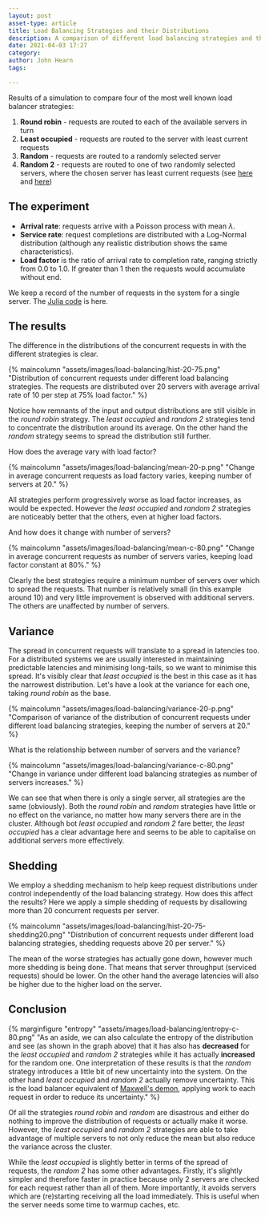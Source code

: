 ```yaml
---
layout: post
asset-type: article
title: Load Balancing Strategies and their Distributions
description: A comparison of different load balancing strategies and the statistical distribution of requests.
date: 2021-04-03 17:27
category: 
author: John Hearn
tags:

---
```


Results of a simulation to compare four of the most well known load balancer strategies:

1. **Round robin** - requests are routed to each of the available servers in turn
2. **Least occupied** - requests are routed to the server with least current requests
3. **Random** - requests are routed to a randomly selected server
4. **Random 2** - requests are routed to one of two randomly selected servers, where the chosen server has least current requests (see [here](https://www.haproxy.com/blog/power-of-two-load-balancing/) and [here](https://www.nginx.com/blog/nginx-power-of-two-choices-load-balancing-algorithm))

## The experiment

* **Arrival rate**: requests arrive with a Poisson process with mean $\lambda$.
* **Service rate**: request completions are distributed with a Log-Normal distribution (although any realistic distribution shows the same characteristics).
* **Load factor** is the ratio of arrival rate to completion rate, ranging strictly from 0.0 to 1.0. If greater than 1 then the requests would accumulate without end.

We keep a record of the number of requests in the system for a single server. The [Julia code](https://nbviewer.jupyter.org/github/johnhearn/notebooks/blob/0209bfb5a128fd332250cf341b97064281ea4feb/Smadex/Load%20Balancing%20Stats.ipynb) is here.

## The results

The difference in the distributions of the concurrent requests in with the different strategies is clear.

{% maincolumn "assets/images/load-balancing/hist-20-75.png" "Distribution of concurrent requests under different load balancing strategies. The requests are distributed over 20 servers with average arrival rate of 10 per step at 75% load factor." %}

Notice how remnants of the input and output distributions are still visible in the *round robin* strategy. The *least occupied* and *random 2* strategies tend to concentrate the distribution around its average. On the other hand the *random* strategy seems to spread the distribution still further.

How does the average vary with load factor?

{% maincolumn "assets/images/load-balancing/mean-20-p.png" "Change in average concurrent requests as load factory varies, keeping number of servers at 20." %}

All strategies perform progressively worse as load factor increases, as would be expected. However the *least occupied* and *random 2* strategies are noticeably better that the others, even at higher load factors.

And how does it change with number of servers?

{% maincolumn "assets/images/load-balancing/mean-c-80.png" "Change in average concurrent requests as number of servers varies, keeping load factor constant at 80%." %}

Clearly the best strategies require a minimum number of servers over which to spread the requests. That number is relatively small (in this example around 10) and very little improvement is observed with additional servers. The others are unaffected by number of servers.

## Variance

The spread in concurrent requests will translate to a spread in latencies too. For a distributed systems we are usually interested in maintaining predictable latencies and minimising long-tails, so we want to minimise this spread. It's visibly clear that *least occupied* is the best in this case as it has the narrowest distribution. Let's have a look at the variance for each one, taking *round robin* as the base.

{% maincolumn "assets/images/load-balancing/variance-20-p.png" "Comparison of variance of the distribution of concurrent requests under different load balancing strategies, keeping the number of servers at 20." %}

What is the relationship between number of servers and the variance?

{% maincolumn "assets/images/load-balancing/variance-c-80.png" "Change in variance under different load balancing strategies as number of servers increases." %}

We can see that when there is only a single server, all strategies are the same (obviously). Both the *round robin* and *random* strategies have little or no effect on the variance, no matter how many servers there are in the cluster. Although bot *least occupied* and *random 2* fare better, the *least occupied* has a clear advantage here and seems to be able to capitalise on additional servers more effectively.

## Shedding

We employ a shedding mechanism to help keep request distributions under control independently of the load balancing strategy. How does this affect the results? Here we apply a simple shedding of requests by disallowing more than 20 concurrent requests per server.

{% maincolumn "assets/images/load-balancing/hist-20-75-shedding20.png" "Distribution of concurrent requests under different load balancing strategies, shedding requests above 20 per server." %}

The mean of the worse strategies has actually gone down, however much more shedding is being done. That means that server throughput (serviced requests) should be lower. On the other hand the average latencies will also be higher due to the higher load on the server.

## Conclusion

{% marginfigure "entropy" "assets/images/load-balancing/entropy-c-80.png" "As an aside, we can also calculate the entropy of the distribution and see (as shown in the graph above) that it has also has **decreased** for the *least occupied* and *random 2* strategies while it has actually **increased** for the random one. One interpretation of these results is that the *random* strategy introduces a little bit of new uncertainty into the system. On the other hand *least occupied* and *random 2* actually remove uncertainty. This is the load balancer equivalent of [Maxwell's demon](https://en.wikipedia.org/wiki/Maxwell's_demon), applying work to each request in order to reduce its uncertainty." %}

Of all the strategies *round robin* and *random* are disastrous and either do nothing to improve the distribution of requests or actually make it worse. However, the *least occupied* and *random 2* strategies are able to take advantage of multiple servers to not only reduce the mean but also reduce the variance across the cluster.

While the *least occupied* is slightly better in terms of the spread of requests, the *random 2* has some other advantages. Firstly, it's slightly simpler and therefore faster in practice because only 2 servers are checked for each request rather than all of them. More importantly, it avoids servers which are (re)starting receiving all the load immediately. This is useful when the server needs some time to warmup caches, etc.